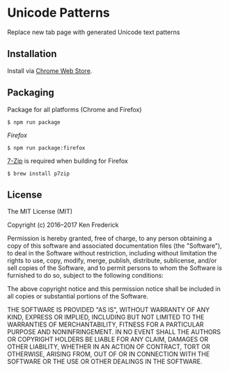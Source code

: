 Unicode Patterns
==============

Replace new tab page with generated Unicode text patterns



Installation
-------------

Install via [Chrome Web Store](https://chrome.google.com/webstore/detail/unicode-patterns/kpojnenkeikgfiadhgbbnmdkginfeioa).



Packaging
-------------

Package for all platforms (Chrome and Firefox)

```
$ npm run package
```


*Firefox*

```
$ npm run package:firefox
```

[7-Zip](http://www.7-zip.org/) is required when building for Firefox

```
$ brew install p7zip
```



License
-------------
The MIT License (MIT)

Copyright (c) 2016–2017 Ken Frederick

Permission is hereby granted, free of charge, to any person obtaining a copy of this software and associated documentation files (the "Software"), to deal in the Software without restriction, including without limitation the rights to use, copy, modify, merge, publish, distribute, sublicense, and/or sell copies of the Software, and to permit persons to whom the Software is furnished to do so, subject to the following conditions:

The above copyright notice and this permission notice shall be included in all copies or substantial portions of the Software.

THE SOFTWARE IS PROVIDED "AS IS", WITHOUT WARRANTY OF ANY KIND, EXPRESS OR IMPLIED, INCLUDING BUT NOT LIMITED TO THE WARRANTIES OF MERCHANTABILITY, FITNESS FOR A PARTICULAR PURPOSE AND NONINFRINGEMENT. IN NO EVENT SHALL THE AUTHORS OR COPYRIGHT HOLDERS BE LIABLE FOR ANY CLAIM, DAMAGES OR OTHER LIABILITY, WHETHER IN AN ACTION OF CONTRACT, TORT OR OTHERWISE, ARISING FROM, OUT OF OR IN CONNECTION WITH THE SOFTWARE OR THE USE OR OTHER DEALINGS IN THE SOFTWARE.
